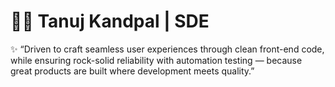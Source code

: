 
# 👨‍💻 Tanuj Kandpal | SDE
✨ “Driven to craft seamless user experiences through clean front-end code, while ensuring rock-solid reliability with automation testing — because great products are built where development meets quality.”
